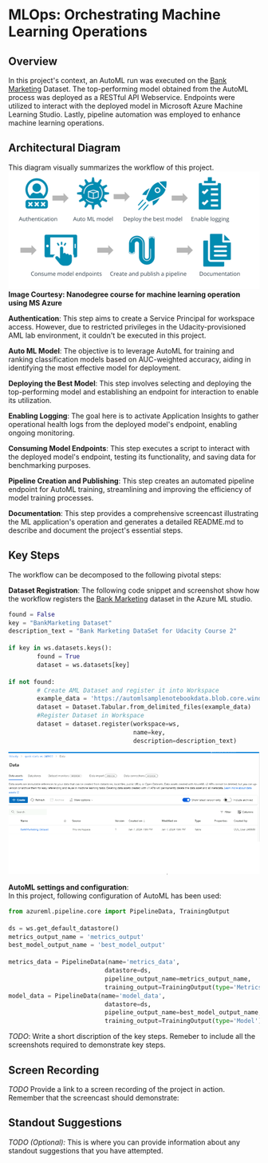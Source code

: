 # MLOps: Orchestrating Machine Learning Operations
## Overview
In this project's context, an AutoML run was executed on the [Bank Marketing](https://automlsamplenotebookdata.blob.core.windows.net/automl-sample-notebook-data/bankmarketing_train.csv) Dataset. The top-performing model obtained from the AutoML process was deployed as a RESTful API Webservice. Endpoints were utilized to interact with the deployed model in Microsoft Azure Machine Learning Studio. Lastly, pipeline automation was employed to enhance machine learning operations. 

## Architectural Diagram
This diagram visually summarizes the workflow of this project.
![Image Alt Text](Artifacts/workflow.PNG)
**Image Courtesy: Nanodegree course for machine learning operation using MS Azure**

**Authentication**: This step aims to create a Service Principal for workspace access. However, due to restricted privileges in the Udacity-provisioned AML lab environment, it couldn't be executed in this project.

**Auto ML Model**: The objective is to leverage AutoML for training and ranking classification models based on AUC-weighted accuracy, aiding in identifying the most effective model for deployment.

**Deploying the Best Model**: This step involves selecting and deploying the top-performing model and establishing an endpoint for interaction to enable its utilization.

**Enabling Logging**: The goal here is to activate Application Insights to gather operational health logs from the deployed model's endpoint, enabling ongoing monitoring.

**Consuming Model Endpoints**: This step executes a script to interact with the deployed model's endpoint, testing its functionality, and saving data for benchmarking purposes.

**Pipeline Creation and Publishing**: This step creates an automated pipeline endpoint for AutoML training, streamlining and improving the efficiency of model training processes.

**Documentation**: This step provides a comprehensive screencast illustrating the ML application's operation and generates a detailed README.md to describe and document the project's essential steps.


## Key Steps
The workflow can be decomposed to the following pivotal steps:

**Dataset Registration**: 
The following code snippet and screenshot show how the workflow registers the  [Bank Marketing](https://automlsamplenotebookdata.blob.core.windows.net/automl-sample-notebook-data/bankmarketing_train.csv) dataset in the Azure ML studio.
```python
found = False
key = "BankMarketing Dataset"
description_text = "Bank Marketing DataSet for Udacity Course 2"

if key in ws.datasets.keys(): 
        found = True
        dataset = ws.datasets[key] 

if not found:
        # Create AML Dataset and register it into Workspace
        example_data = 'https://automlsamplenotebookdata.blob.core.windows.net/automl-sample-notebook-data/bankmarketing_train.csv'
        dataset = Dataset.Tabular.from_delimited_files(example_data)        
        #Register Dataset in Workspace
        dataset = dataset.register(workspace=ws,
                                   name=key,
                                   description=description_text)
```
![Image Alt Text](Artifacts/Data_Registration.PNG)

**AutoML settings and configuration**:  
In this project, following configuration of AutoML has been used:
```python
from azureml.pipeline.core import PipelineData, TrainingOutput

ds = ws.get_default_datastore()
metrics_output_name = 'metrics_output'
best_model_output_name = 'best_model_output'

metrics_data = PipelineData(name='metrics_data',
                           datastore=ds,
                           pipeline_output_name=metrics_output_name,
                           training_output=TrainingOutput(type='Metrics'))
model_data = PipelineData(name='model_data',
                           datastore=ds,
                           pipeline_output_name=best_model_output_name,
                           training_output=TrainingOutput(type='Model'))
```
*TODO*: Write a short discription of the key steps. Remeber to include all the screenshots required to demonstrate key steps. 

## Screen Recording
*TODO* Provide a link to a screen recording of the project in action. Remember that the screencast should demonstrate:

## Standout Suggestions
*TODO (Optional):* This is where you can provide information about any standout suggestions that you have attempted.

